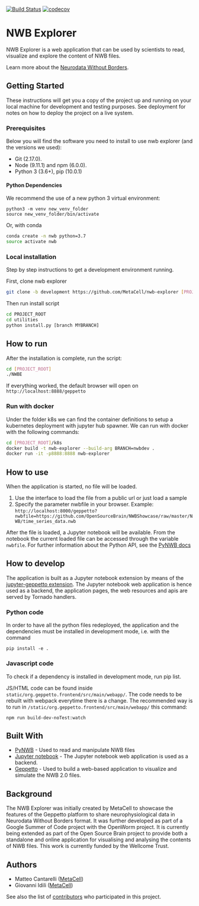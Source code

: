 [![Build Status](https://travis-ci.com/rodriguez-facundo/nwb-explorer.svg?branch=test)](https://travis-ci.com/rodriguez-facundo/nwb-explorer)
[![codecov](https://codecov.io/gh/rodriguez-facundo/nwb-explorer/branch/test/graph/badge.svg)](https://codecov.io/gh/rodriguez-facundo/nwb-explorer)

#  NWB Explorer

 NWB Explorer is a web application that can be used by scientists to read, visualize and explore
the content of NWB files. 

Learn more about the [Neurodata Without Borders](https://www.nwb.org/).

## Getting Started

These instructions will get you a copy of the project up and running on your local machine for development and testing purposes. See deployment for notes on how to deploy the project on a live system.

### Prerequisites 
Below you will find the software you need to install to use nwb explorer (and the versions we used):
* Git (2.17.0).
* Node (9.11.1) and npm (6.0.0).
* Python 3 (3.6+), pip (10.0.1)


#### Python Dependencies

We recommend the use of a new python 3 virtual environment: 

```
python3 -m venv new_venv_folder
source new_venv_folder/bin/activate
```

Or, with conda

```bash
conda create -n nwb python=3.7
source activate nwb
```
### Local installation

Step by step instructions to get a development environment running.


First, clone nwb explorer
```bash
git clone -b development https://github.com/MetaCell/nwb-explorer [PROJECT_ROOT]
```
Then run install script
```bash
cd PROJECT_ROOT
cd utilities
python install.py [branch MYBRANCH]
```

## How to run

After the installation is complete, run the script:
```bash
cd [PROJECT_ROOT]
./NWBE
```

If everything worked, the default browser will open on `http://localhost:8888/geppetto`

### Run with docker
Under the folder k8s we can find the container definitions to setup a kubernetes deployment with jupyter hub spawner.
We can run with docker with the following commands:
```bash
cd [PROJECT_ROOT]/k8s
docker build -t nwb-explorer --build-arg BRANCH=nwbdev .
docker run -it -p8888:8888 nwb-explorer
```

## How to use

When the application is started, no file will be loaded.

1. Use the interface to load the file from a public url or just load a sample
1. Specify the parameter nwbfile in your browser. Example: `http://localhost:8000/geppetto?nwbfile=https://github.com/OpenSourceBrain/NWBShowcase/raw/master/NWB/time_series_data.nwb`

After the file is loaded, a Jupyter notebook will be available.
From the notebook the current loaded file can be accessed through the variable `nwbfile`.
For further information about the Python API, see the [PyNWB docs](https://pynwb.readthedocs.io/en/stable/)


## How to develop
The application is built as a Jupyter notebook extension by means of the [jupyter-geppetto extension](https://github.com/openworm/org.geppetto.frontend.jupyter).
The Jupyter notebook web application is hence used as a backend, the application pages, the web resources and apis are served by Tornado handlers.

### Python code
In order to have all the python files redeployed, the application and the dependencies must be installed in development mode, i.e. with the command
```
pip install -e .
```
### Javascript code
To check if a dependency is installed in development mode, run pip list.

JS/HTML code can be found inside `static/org.geppetto.frontend/src/main/webapp/`. The code needs to be rebuilt with webpack everytime there is a change. The recommended way is to run in `/static/org.geppetto.frontend/src/main/webapp/` this command:
```
npm run build-dev-noTest:watch
```

## Built With

* [PyNWB](https://github.com/NeurodataWithoutBorders/pynwb) - Used to read and manipulate NWB files
* [Jupyter notebook](https://jupyter.org/) - The Jupyter notebook web application is used as a backend.
* [Geppetto](http://www.geppetto.org/) - Used to build a web-based application to visualize and simulate the NWB 2.0 files.

## Background
The NWB Explorer was initially created by MetaCell to showcase the features of the Geppetto platform to share 
neurophysiological data in Neurodata Without Borders format. It was further developed as part of a 
Google Summer of Code project with the OpenWorm project. It is currently being extended as part of the Open Source Brain
project to provide both a standalone and online application for visualising and analysing the contents of NWB files. 
This work is currently funded by the Wellcome Trust.

## Authors

* Matteo Cantarelli ([MetaCell](http://metacell.us))
* Giovanni Idili ([MetaCell](http://metacell.us))

See also the list of [contributors](https://github.com/Metacell/nwb-explorer/contributors) who participated in this project.



